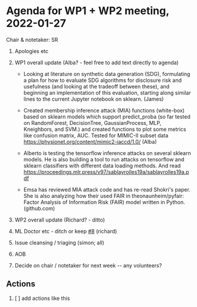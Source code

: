 # Agenda for WP1 + WP2 meeting, 2022-01-27

Chair & notetaker: SR

1. Apologies etc
2. WP1 overall update (Alba? - feel free to add text directly to agenda)

   - Looking at literature on synthetic data generation (SDG), formulating a plan for how to evaluate SDG algorithms for disclosure risk and usefulness (and looking at the tradeoff between these), and beginning an implementation of this evaluation, starting along similar lines to the current Jupyter notebook on sklearn. (James)

   - Created membership inference attack (MIA) functions (white-box) based on sklearn models which support predict_proba (so far tested on RandomForest, DecisionTree, GaussianProcess, MLP, Kneighbors, and SVM.) and created functions to plot some metrics like confusion matrix, AUC. Tested for MIMIC-II subset data https://physionet.org/content/mimic2-iaccd/1.0/  (Alba)

   - Alberto is testing the tensorflow inference attacks on several sklearn models. He is also building a tool to run attacks on tensorflow and sklearn classifiers with different data loading methods. And read  https://proceedings.mlr.press/v97/sablayrolles19a/sablayrolles19a.pdf

   - Emsa has reviewed MIA attack code and has  re-read Shokri's paper. She is also analyzing how their used FAIR in theonaunheim/pyfair: Factor Analysis of Information Risk (FAIR) model written in Python. (github.com)
  
3. WP2 overall update (Richard? - ditto)
4. ML Doctor etc - ditch or keep [#8](https://github.com/jim-smith/GRAIMatter/issues/8) (richard)
5. Issue cleansing / triaging (simon; all)
6. AOB
7. Decide on chair / notetaker for next week -- any volunteers?

## Actions

1. [ ] add actions like this
